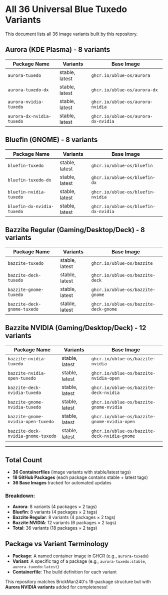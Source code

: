 # All 36 Universal Blue Tuxedo Variants

This document lists all 36 image variants built by this repository.

## Aurora (KDE Plasma) - 8 variants

| Package Name              | Variants       | Base Image                          |
| ------------------------- | -------------- | ----------------------------------- |
| `aurora-tuxedo`           | stable, latest | `ghcr.io/ublue-os/aurora`           |
| `aurora-tuxedo-dx`        | stable, latest | `ghcr.io/ublue-os/aurora-dx`        |
| `aurora-nvidia-tuxedo`    | stable, latest | `ghcr.io/ublue-os/aurora-nvidia`    |
| `aurora-dx-nvidia-tuxedo` | stable, latest | `ghcr.io/ublue-os/aurora-dx-nvidia` |

## Bluefin (GNOME) - 8 variants

| Package Name               | Variants       | Base Image                           |
| -------------------------- | -------------- | ------------------------------------ |
| `bluefin-tuxedo`           | stable, latest | `ghcr.io/ublue-os/bluefin`           |
| `bluefin-tuxedo-dx`        | stable, latest | `ghcr.io/ublue-os/bluefin-dx`        |
| `bluefin-nvidia-tuxedo`    | stable, latest | `ghcr.io/ublue-os/bluefin-nvidia`    |
| `bluefin-dx-nvidia-tuxedo` | stable, latest | `ghcr.io/ublue-os/bluefin-dx-nvidia` |

## Bazzite Regular (Gaming/Desktop/Deck) - 8 variants

| Package Name              | Variants       | Base Image                          |
| ------------------------- | -------------- | ----------------------------------- |
| `bazzite-tuxedo`          | stable, latest | `ghcr.io/ublue-os/bazzite`          |
| `bazzite-deck-tuxedo`     | stable, latest | `ghcr.io/ublue-os/bazzite-deck`     |
| `bazzite-gnome-tuxedo`    | stable, latest | `ghcr.io/ublue-os/bazzite-gnome`    |
| `bazzite-deck-gnome-tuxedo` | stable, latest | `ghcr.io/ublue-os/bazzite-deck-gnome` |

## Bazzite NVIDIA (Gaming/Desktop/Deck) - 12 variants

| Package Name                       | Variants       | Base Image                                   |
| ---------------------------------- | -------------- | -------------------------------------------- |
| `bazzite-nvidia-tuxedo`            | stable, latest | `ghcr.io/ublue-os/bazzite-nvidia`           |
| `bazzite-nvidia-open-tuxedo`       | stable, latest | `ghcr.io/ublue-os/bazzite-nvidia-open`         |
| `bazzite-deck-nvidia-tuxedo`       | stable, latest | `ghcr.io/ublue-os/bazzite-deck-nvidia`       |
| `bazzite-gnome-nvidia-tuxedo`      | stable, latest | `ghcr.io/ublue-os/bazzite-gnome-nvidia`      |
| `bazzite-gnome-nvidia-open-tuxedo` | stable, latest | `ghcr.io/ublue-os/bazzite-gnome-nvidia-open` |
| `bazzite-deck-nvidia-gnome-tuxedo` | stable, latest | `ghcr.io/ublue-os/bazzite-deck-nvidia-gnome` |

---

## Total Count

- **36 Containerfiles** (image variants with stable/latest tags)
- **18 GitHub Packages** (each package contains stable + latest tags)
- **36 Base Images** tracked for automated updates

### Breakdown:
- **Aurora**: 8 variants (4 packages × 2 tags)
- **Bluefin**: 8 variants (4 packages × 2 tags)  
- **Bazzite Regular**: 8 variants (4 packages × 2 tags)
- **Bazzite NVIDIA**: 12 variants (6 packages × 2 tags)
- **Total**: 36 variants (18 packages × 2 tags)

## Package vs Variant Terminology

- **Package**: A named container image in GHCR (e.g., `aurora-tuxedo`)
- **Variant**: A specific tag of a package (e.g., `aurora-tuxedo:stable`, `aurora-tuxedo:latest`)
- **Containerfile**: The build definition for each variant

This repository matches BrickMan240's 18-package structure but with **Aurora NVIDIA variants** added for completeness!
